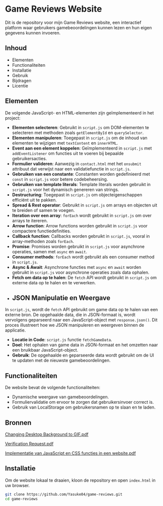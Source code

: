 # Game Reviews Website

Dit is de repository voor mijn Game Reviews website, een interactief platform waar gebruikers gamebeoordelingen kunnen lezen en hun eigen gegevens kunnen invoeren.

## Inhoud

- Elementen
- Functionaliteiten
- Installatie
- Gebruik
- Bijdragen
- Licentie

## Elementen

De volgende JavaScript- en HTML-elementen zijn geïmplementeerd in het project:

- **Elementen selecteren**: Gebruikt in `script.js` om DOM-elementen te selecteren met methoden zoals `getElementById` en `querySelector`.
- **Elementen manipuleren**: Toegepast in `script.js` om de inhoud van elementen te wijzigen met `textContent` en `innerHTML`.
- **Event aan een element koppelen**: Geïmplementeerd in `script.js` met `addEventListener` om functies uit te voeren bij bepaalde gebruikersacties.
- **Formulier valideren**: Aanwezig in `contact.html` met het `onsubmit` attribuut dat verwijst naar een validatiefunctie in `script.js`.
- **Gebruiken van een constante**: Constanten worden gedefinieerd met `const` in `script.js` voor betere codebeheersing.
- **Gebruiken van template literals**: Template literals worden gebruikt in `script.js` voor het dynamisch genereren van strings.
- **Destructuring**: Toegepast in `script.js` om objecteigenschappen efficiënt uit te pakken.
- **Spread & Rest operator**: Gebruikt in `script.js` om arrays en objecten uit te breiden of samen te voegen.
- **Iteration over een array**: `forEach` wordt gebruikt in `script.js` om over arrays te itereren.
- **Arrow function**: Arrow functions worden gebruikt in `script.js` voor compactere functiedefinities.
- **Callback function**: Callbacks worden gebruikt in `script.js`, vooral in array-methoden zoals `forEach`.
- **Promise**: Promises worden gebruikt in `script.js` voor asynchrone operaties, samen met `async` en `await`.
- **Consumer methods**: `forEach` wordt gebruikt als een consumer method in `script.js`.
- **Async & Await**: Asynchrone functies met `async` en `await` worden gebruikt in `script.js` voor asynchrone operaties zoals data ophalen.
- **Fetch om data op te halen**: De `fetch` API wordt gebruikt in `script.js` om externe data op te halen en te verwerken.
- ## JSON Manipulatie en Weergave

In `script.js`, wordt de `fetch` API gebruikt om game data op te halen van een externe bron. De opgehaalde data, die in JSON-formaat is, wordt vervolgens geparseerd naar een JavaScript-object met `response.json()`. Dit proces illustreert hoe we JSON manipuleren en weergeven binnen de applicatie.

- **Locatie in Code**: `script.js` functie `fetchGameData`.
- **Doel**: Het ophalen van game data in JSON-formaat en het omzetten naar een bruikbaar JavaScript-object.
- **Gebruik**: De opgehaalde en geparseerde data wordt gebruikt om de UI te updaten met de nieuwste gamebeoordelingen.


## Functionaliteiten

De website bevat de volgende functionaliteiten:
- Dynamische weergave van gamebeoordelingen.
- Formuliervalidatie om ervoor te zorgen dat gebruikersinvoer correct is.
- Gebruik van LocalStorage om gebruikersnamen op te slaan en te laden.

## Bronnen
[Changing Desktop Background to GIF.pdf](https://github.com/user-attachments/files/15742894/Changing.Desktop.Background.to.GIF.pdf)

[Verification Request.pdf](https://github.com/user-attachments/files/15742897/Verification.Request.pdf)

[Implementatie van JavaScript en CSS functies in een website.pdf](https://github.com/user-attachments/files/15742901/Implementatie.van.JavaScript.en.CSS.functies.in.een.website.pdf)


## Installatie

Om de website lokaal te draaien, kloon de repository en open `index.html` in uw browser.

```bash
git clone https://github.com/Yasuke04/game-reviews.git
cd game-reviews
